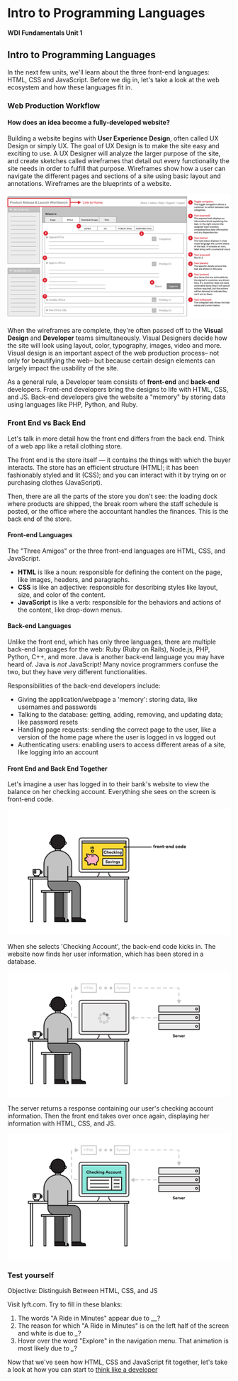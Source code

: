 # Intro to Programming Languages

**WDI Fundamentals Unit 1**

## Intro to Programming Languages

In the next few units, we'll learn about the three front-end languages: HTML, CSS and JavaScript. Before we dig in, let's take a look at the web ecosystem and how these languages fit in.

### Web Production Workflow

#### How does an idea become a fully-developed website?

Building a website begins with **User Experience Design**, often called UX Design or simply UX. The goal of UX Design is to make the site easy and exciting to use. A UX Designer will analyze the larger purpose of the site, and create sketches called wireframes that detail out every functionality the site needs in order to fulfill that purpose. Wireframes show how a user can navigate the different pages and sections of a site using basic layout and annotations. Wireframes are the blueprints of a website.

![](../.gitbook/assets/wireframe.jpg)

When the wireframes are complete, they're often passed off to the **Visual Design** and **Developer** teams simultaneously. Visual Designers decide how the site will look using layout, color, typography, images, video and more. Visual design is an important aspect of the web production process– not only for beautifying the web– but because certain design elements can largely impact the usability of the site.

As a general rule, a Developer team consists of **front-end** and **back-end** developers. Front-end developers bring the designs to life with HTML, CSS, and JS. Back-end developers give the website a "memory" by storing data using languages like PHP, Python, and Ruby.

### Front End vs Back End

Let's talk in more detail how the front end differs from the back end. Think of a web app like a retail clothing store.

The front end is the store itself — it contains the things with which the buyer interacts. The store has an efficient structure \(HTML\); it has been fashionably styled and lit \(CSS\); and you can interact with it by trying on or purchasing clothes \(JavaScript\).

Then, there are all the parts of the store you don't see: the loading dock where products are shipped, the break room where the staff schedule is posted, or the office where the accountant handles the finances. This is the back end of the store.

#### Front-end Languages

The "Three Amigos" or the three front-end languages are HTML, CSS, and JavaScript.

* **HTML** is like a noun: responsible for defining the content on the page, like images, headers, and paragraphs.
* **CSS** is like an adjective: responsible for describing styles like layout, size, and color of the content.
* **JavaScript** is like a verb: responsible for the behaviors and actions of the content, like drop-down menus.

#### Back-end Languages

Unlike the front end, which has only three languages, there are multiple back-end languages for the web: Ruby \(Ruby on Rails\), Node.js, PHP, Python, C++, and more. Java is another back-end language you may have heard of. Java is _not_ JavaScript! Many novice programmers confuse the two, but they have very different functionalities.

Responsibilities of the back-end developers include:

* Giving the application/webpage a 'memory': storing data, like usernames and passwords
* Talking to the database: getting, adding, removing, and updating data; like password resets
* Handling page requests: sending the correct page to the user, like a version of the home page where the user is logged in vs logged out
* Authenticating users: enabling users to access different areas of a site, like logging into an account

#### Front End and Back End Together

Let's imagine a user has logged in to their bank's website to view the balance on her checking account. Everything she sees on the screen is front-end code.

![](../.gitbook/assets/front-end-code-1%20%281%29.jpg)

When she selects 'Checking Account', the back-end code kicks in. The website now finds her user information, which has been stored in a database.

![](../.gitbook/assets/back-end-code%20%281%29.jpg)

The server returns a response containing our user's checking account information. Then the front end takes over once again, displaying her information with HTML, CSS, and JS.

![](../.gitbook/assets/front-end-code-2%20%281%29.jpg)

### Test yourself

Objective: Distinguish Between HTML, CSS, and JS

Visit lyft.com. Try to fill in these blanks:

1. The words "A Ride in Minutes" appear due to **\_\_**?
2. The reason for which "A Ride in Minutes" is on the left half of the screen and white is due to _**\_**_?
3. Hover over the word "Explore" in the navigation menu. That animation is most likely due to _**\_**_?

Now that we've seen how HTML, CSS and JavaScript fit together, let's take a look at how you can start to [think like a developer](think-like-a-developer.md)


